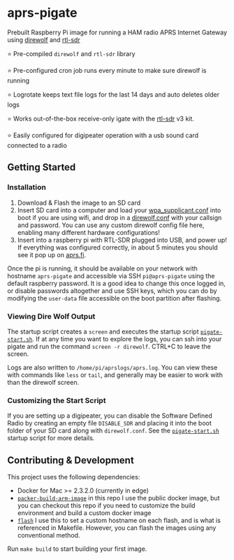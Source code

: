 # aprs-pigate
Prebuilt Raspberry Pi image for running a HAM radio APRS Internet Gateway using [direwolf] and [rtl-sdr]

:star: Pre-compiled `direwolf` and `rtl-sdr` library

:star: Pre-configured cron job runs every minute to make sure direwolf is running

:star: Logrotate keeps text file logs for the last 14 days and auto deletes older logs

:star: Works out-of-the-box receive-only igate with the [rtl-sdr] v3 kit.

:star: Easily configured for digipeater operation with a usb sound card connected to a radio

## Getting Started

### Installation
1. Download & Flash the image to an SD card
2. Insert SD card into a computer and load your [wpa_supplicant.conf] into boot if you are using wifi, and drop in a [direwolf.conf](files/boot/direwolf.conf) with your callsign and password. You can use any custom direwolf config file here, enabling many different hardware configurations!
3. Insert into a raspberry pi with RTL-SDR plugged into USB, and power up! If everything was configured correctly, in about 5 minutes you should see it pop up on [aprs.fi].

Once the pi is running, it should be available on your network with hostname `aprs-pigate` and accessible via SSH `pi@aprs-pigate` using the default raspberry password. It is a good idea to change this once logged in, or disable passwords altogether and use SSH keys, which you can do by modifying the `user-data` file accessible on the boot partition after flashing.

### Viewing Dire Wolf Output
The startup script creates a `screen` and executes the startup script [`pigate-start.sh`]. If at any time you want to explore the logs, you can ssh into your pigate and run the command `screen -r direwolf`. CTRL+C to leave the screen.

Logs are also written to `/home/pi/aprslogs/aprs.log`. You can view these with commands like `less` or `tail`, and generally may be easier to work with than the direwolf screen.

### Customizing the Start Script
If you are setting up a digipeater, you can disable the Software Defined Radio by creating an empty file `DISABLE_SDR` and placing it into the boot folder of your SD card along with `direwolf.conf`. See the [`pigate-start.sh`] startup script for more details.

## Contributing & Development
This project uses the following dependencies:
- Docker for Mac >= 2.3.2.0 (currently in edge)
- [`packer-build-arm-image`] in this repo I use the public docker image, but you can checkout this repo if you need to customize the build environment and build a custom docker image
- [`flash`] I use this to set a custom hostname on each flash, and is what is referenced in Makefile. However, you can flash the images using any conventional method.

Run `make build` to start building your first image.

[aprs.fi]: https://aprs.fi
[direwolf]: https://github.com/wb2osz/direwolf
[`flash`]: https://github.com/hypriot/flash
[`pigate-start.sh`]: files/home/pi/pigate-start.sh
[`packer-build-arm-image`]: https://github.com/solo-io/packer-builder-arm-image/
[rtl-sdr]: https://www.rtl-sdr.com/
[wpa_supplicant.conf]: https://www.raspberrypi.org/documentation/configuration/wireless/headless.md
